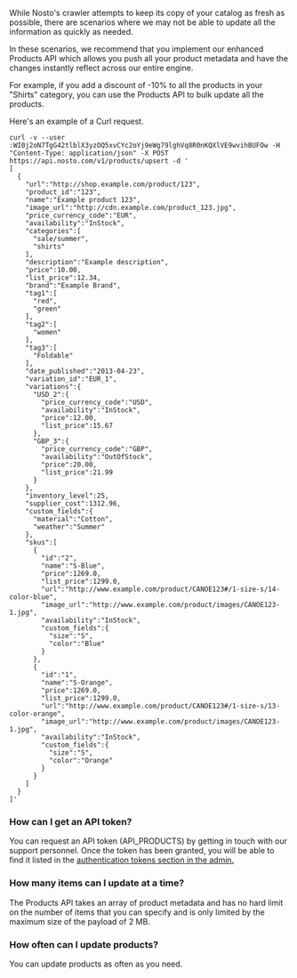 While Nosto's crawler attempts to keep its copy of your catalog as fresh as possible, there are scenarios where we may not be able to update all the information as quickly as needed.

In these scenarios, we recommend that you implement our enhanced Products API which allows you push all your product metadata and have the changes instantly reflect across our entire engine.

For example, if you add a discount of -10% to all the products in your "Shirts" category, you can use the Products API to bulk update all the products.

Here's an example of a Curl request.

```
curl -v --user :WI0j2oN7TgG42tlblX3yzOQ5xvCYc2oYj9eWg79lghVq8R0nKQXlVE9wvihBUFOw -H "Content-Type: application/json" -X POST https://api.nosto.com/v1/products/upsert -d '
[
  {
    "url":"http://shop.example.com/product/123",
    "product_id":"123",
    "name":"Example product 123",
    "image_url":"http://cdn.example.com/product_123.jpg",
    "price_currency_code":"EUR",
    "availability":"InStock",
    "categories":[
      "sale/summer",
      "shirts"
    ],
    "description":"Example description",
    "price":10.00,
    "list_price":12.34,
    "brand":"Example Brand",
    "tag1":[
      "red",
      "green"
    ],
    "tag2":[
      "women"
    ],
    "tag3":[
      "Foldable"
    ],
    "date_published":"2013-­04-­23",
    "variation_id":"EUR_1",
    "variations":{
      "USD_2":{
        "price_currency_code":"USD",
        "availability":"InStock",
        "price":12.00,
        "list_price":15.67
      },
      "GBP_3":{
        "price_currency_code":"GBP",
        "availability":"OutOfStock",
        "price":20.00,
        "list_price":21.99
      }
    },
    "inventory_level":25,
    "supplier_cost":1312.96,
    "custom_fields":{
      "material":"Cotton",
      "weather":"Summer"
    },
    "skus":[
      {
        "id":"2",
        "name":"S-Blue",
        "price":1269.0,
        "list_price":1299.0,
        "url":"http://www.example.com/product/CANOE123#/1-size-s/14-color-blue",
        "image_url":"http://www.example.com/product/images/CANOE123-1.jpg",
        "availability":"InStock",
        "custom_fields":{
          "size":"S",
          "color":"Blue"
        }
      },
      {
        "id":"1",
        "name":"S-Orange",
        "price":1269.0,
        "list_price":1299.0,
        "url":"http://www.example.com/product/CANOE123#/1-size-s/13-color-orange",
        "image_url":"http://www.example.com/product/images/CANOE123-1.jpg",
        "availability":"InStock",
        "custom_fields":{
          "size":"S",
          "color":"Orange"
        }
      }
    ]
  }
]'
```

### How can I get an API token?

You can request an API token (API_PRODUCTS) by getting in touch with our support personnel. Once the token has been granted, you will be able to find it listed in the [authentication tokens section in the admin.](https://help.nosto.com/settings-and-troubleshooting-faq/settings-authentication-tokens)

### How many items can I update at a time?

The Products API takes an array of product metadata and has no hard limit on the number of items that you can specify and is only limited by the maximum size of the payload of 2 MB.

### How often can I update products?

You can update products as often as you need.